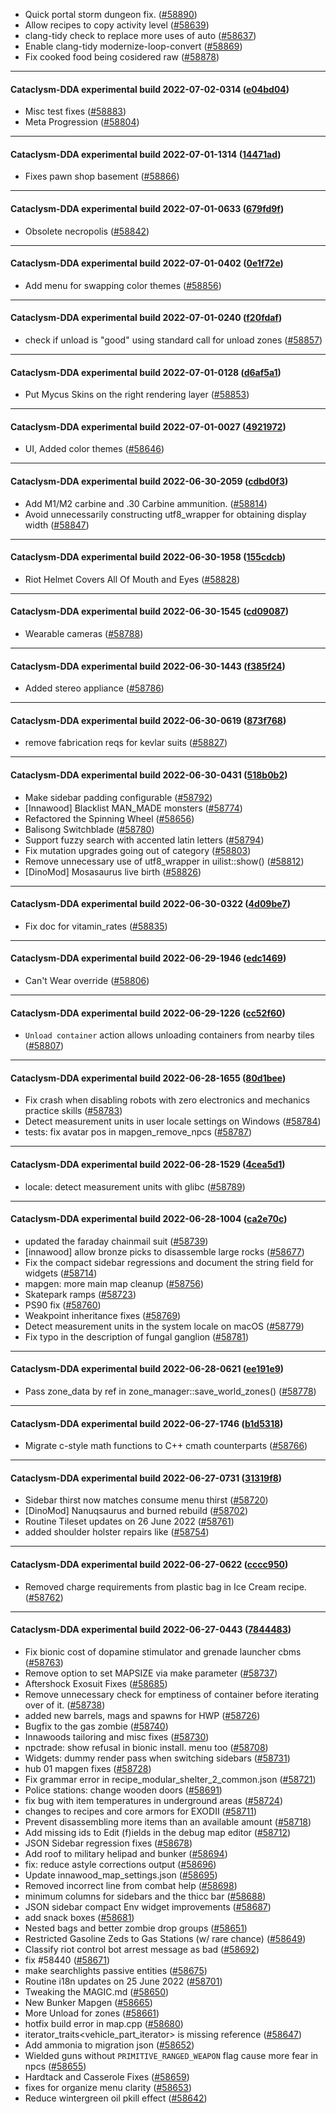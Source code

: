 * Quick portal storm dungeon fix. ([#58890](https://github.com/CleverRaven/Cataclysm-DDA/pull/58890))
* Allow recipes to copy activity level ([#58639](https://github.com/CleverRaven/Cataclysm-DDA/pull/58639))
* clang-tidy check to replace more uses of auto ([#58637](https://github.com/CleverRaven/Cataclysm-DDA/pull/58637))
* Enable clang-tidy modernize-loop-convert ([#58869](https://github.com/CleverRaven/Cataclysm-DDA/pull/58869))
* Fix cooked food being cosidered raw ([#58878](https://github.com/CleverRaven/Cataclysm-DDA/pull/58878))

---

#### Cataclysm-DDA experimental build 2022-07-02-0314 ([e04bd04](https://github.com/CleverRaven/Cataclysm-DDA/releases/tag/cdda-experimental-2022-07-02-0314))

* Misc test fixes ([#58883](https://github.com/CleverRaven/Cataclysm-DDA/pull/58883))
* Meta Progression ([#58804](https://github.com/CleverRaven/Cataclysm-DDA/pull/58804))

---

#### Cataclysm-DDA experimental build 2022-07-01-1314 ([14471ad](https://github.com/CleverRaven/Cataclysm-DDA/releases/tag/cdda-experimental-2022-07-01-1314))

* Fixes pawn shop basement ([#58866](https://github.com/CleverRaven/Cataclysm-DDA/pull/58866))

---

#### Cataclysm-DDA experimental build 2022-07-01-0633 ([679fd9f](https://github.com/CleverRaven/Cataclysm-DDA/releases/tag/cdda-experimental-2022-07-01-0633))

* Obsolete necropolis ([#58842](https://github.com/CleverRaven/Cataclysm-DDA/pull/58842))

---

#### Cataclysm-DDA experimental build 2022-07-01-0402 ([0e1f72e](https://github.com/CleverRaven/Cataclysm-DDA/releases/tag/cdda-experimental-2022-07-01-0402))

* Add menu for swapping color themes ([#58856](https://github.com/CleverRaven/Cataclysm-DDA/pull/58856))

---

#### Cataclysm-DDA experimental build 2022-07-01-0240 ([f20fdaf](https://github.com/CleverRaven/Cataclysm-DDA/releases/tag/cdda-experimental-2022-07-01-0240))

* check if unload is "good" using standard call for unload zones ([#58857](https://github.com/CleverRaven/Cataclysm-DDA/pull/58857))

---

#### Cataclysm-DDA experimental build 2022-07-01-0128 ([d6af5a1](https://github.com/CleverRaven/Cataclysm-DDA/releases/tag/cdda-experimental-2022-07-01-0128))

* Put Mycus Skins on the right rendering layer ([#58853](https://github.com/CleverRaven/Cataclysm-DDA/pull/58853))

---

#### Cataclysm-DDA experimental build 2022-07-01-0027 ([4921972](https://github.com/CleverRaven/Cataclysm-DDA/releases/tag/cdda-experimental-2022-07-01-0027))

* UI, Added color themes ([#58646](https://github.com/CleverRaven/Cataclysm-DDA/pull/58646))

---

#### Cataclysm-DDA experimental build 2022-06-30-2059 ([cdbd0f3](https://github.com/CleverRaven/Cataclysm-DDA/releases/tag/cdda-experimental-2022-06-30-2059))

* Add M1/M2 carbine and .30 Carbine ammunition. ([#58814](https://github.com/CleverRaven/Cataclysm-DDA/pull/58814))
* Avoid unnecessarily constructing utf8_wrapper for obtaining display width ([#58847](https://github.com/CleverRaven/Cataclysm-DDA/pull/58847))

---

#### Cataclysm-DDA experimental build 2022-06-30-1958 ([155cdcb](https://github.com/CleverRaven/Cataclysm-DDA/releases/tag/cdda-experimental-2022-06-30-1958))

* Riot Helmet Covers All Of Mouth and Eyes ([#58828](https://github.com/CleverRaven/Cataclysm-DDA/pull/58828))

---

#### Cataclysm-DDA experimental build 2022-06-30-1545 ([cd09087](https://github.com/CleverRaven/Cataclysm-DDA/releases/tag/cdda-experimental-2022-06-30-1545))

* Wearable cameras ([#58788](https://github.com/CleverRaven/Cataclysm-DDA/pull/58788))

---

#### Cataclysm-DDA experimental build 2022-06-30-1443 ([f385f24](https://github.com/CleverRaven/Cataclysm-DDA/releases/tag/cdda-experimental-2022-06-30-1443))

* Added stereo appliance ([#58786](https://github.com/CleverRaven/Cataclysm-DDA/pull/58786))

---

#### Cataclysm-DDA experimental build 2022-06-30-0619 ([873f768](https://github.com/CleverRaven/Cataclysm-DDA/releases/tag/cdda-experimental-2022-06-30-0619))

* remove fabrication reqs for kevlar suits ([#58827](https://github.com/CleverRaven/Cataclysm-DDA/pull/58827))

---

#### Cataclysm-DDA experimental build 2022-06-30-0431 ([518b0b2](https://github.com/CleverRaven/Cataclysm-DDA/releases/tag/cdda-experimental-2022-06-30-0431))

* Make sidebar padding configurable ([#58792](https://github.com/CleverRaven/Cataclysm-DDA/pull/58792))
* [Innawood] Blacklist MAN_MADE monsters ([#58774](https://github.com/CleverRaven/Cataclysm-DDA/pull/58774))
* Refactored the Spinning Wheel ([#58656](https://github.com/CleverRaven/Cataclysm-DDA/pull/58656))
* Balisong Switchblade ([#58780](https://github.com/CleverRaven/Cataclysm-DDA/pull/58780))
* Support fuzzy search with accented latin letters ([#58794](https://github.com/CleverRaven/Cataclysm-DDA/pull/58794))
* Fix mutation upgrades going out of category ([#58803](https://github.com/CleverRaven/Cataclysm-DDA/pull/58803))
* Remove unnecessary use of utf8_wrapper in uilist::show() ([#58812](https://github.com/CleverRaven/Cataclysm-DDA/pull/58812))
* [DinoMod] Mosasaurus live birth ([#58826](https://github.com/CleverRaven/Cataclysm-DDA/pull/58826))

---

#### Cataclysm-DDA experimental build 2022-06-30-0322 ([4d09be7](https://github.com/CleverRaven/Cataclysm-DDA/releases/tag/cdda-experimental-2022-06-30-0322))

* Fix doc for vitamin_rates ([#58835](https://github.com/CleverRaven/Cataclysm-DDA/pull/58835))

---

#### Cataclysm-DDA experimental build 2022-06-29-1946 ([edc1469](https://github.com/CleverRaven/Cataclysm-DDA/releases/tag/cdda-experimental-2022-06-29-1946))

* Can't Wear override ([#58806](https://github.com/CleverRaven/Cataclysm-DDA/pull/58806))

---

#### Cataclysm-DDA experimental build 2022-06-29-1226 ([cc52f60](https://github.com/CleverRaven/Cataclysm-DDA/releases/tag/cdda-experimental-2022-06-29-1226))

* `Unload container` action allows unloading containers from nearby tiles ([#58807](https://github.com/CleverRaven/Cataclysm-DDA/pull/58807))

---

#### Cataclysm-DDA experimental build 2022-06-28-1655 ([80d1bee](https://github.com/CleverRaven/Cataclysm-DDA/releases/tag/cdda-experimental-2022-06-28-1655))

* Fix crash when disabling robots with zero electronics and mechanics practice skills ([#58783](https://github.com/CleverRaven/Cataclysm-DDA/pull/58783))
* Detect measurement units in user locale settings on Windows ([#58784](https://github.com/CleverRaven/Cataclysm-DDA/pull/58784))
* tests: fix avatar pos in mapgen_remove_npcs ([#58787](https://github.com/CleverRaven/Cataclysm-DDA/pull/58787))

---

#### Cataclysm-DDA experimental build 2022-06-28-1529 ([4cea5d1](https://github.com/CleverRaven/Cataclysm-DDA/releases/tag/cdda-experimental-2022-06-28-1529))

* locale: detect measurement units with glibc ([#58789](https://github.com/CleverRaven/Cataclysm-DDA/pull/58789))

---

#### Cataclysm-DDA experimental build 2022-06-28-1004 ([ca2e70c](https://github.com/CleverRaven/Cataclysm-DDA/releases/tag/cdda-experimental-2022-06-28-1004))

* updated the faraday chainmail suit ([#58739](https://github.com/CleverRaven/Cataclysm-DDA/pull/58739))
* [innawood] allow bronze picks to disassemble large rocks ([#58677](https://github.com/CleverRaven/Cataclysm-DDA/pull/58677))
* Fix the compact sidebar regressions and document the string field for widgets ([#58714](https://github.com/CleverRaven/Cataclysm-DDA/pull/58714))
* mapgen: more main map cleanup ([#58756](https://github.com/CleverRaven/Cataclysm-DDA/pull/58756))
* Skatepark ramps ([#58723](https://github.com/CleverRaven/Cataclysm-DDA/pull/58723))
* PS90 fix ([#58760](https://github.com/CleverRaven/Cataclysm-DDA/pull/58760))
* Weakpoint inheritance fixes ([#58769](https://github.com/CleverRaven/Cataclysm-DDA/pull/58769))
* Detect measurement units in the system locale on macOS ([#58779](https://github.com/CleverRaven/Cataclysm-DDA/pull/58779))
* Fix typo in the description of fungal ganglion ([#58781](https://github.com/CleverRaven/Cataclysm-DDA/pull/58781))

---

#### Cataclysm-DDA experimental build 2022-06-28-0621 ([ee191e9](https://github.com/CleverRaven/Cataclysm-DDA/releases/tag/cdda-experimental-2022-06-28-0621))

* Pass zone_data by ref in zone_manager::save_world_zones() ([#58778](https://github.com/CleverRaven/Cataclysm-DDA/pull/58778))

---

#### Cataclysm-DDA experimental build 2022-06-27-1746 ([b1d5318](https://github.com/CleverRaven/Cataclysm-DDA/releases/tag/cdda-experimental-2022-06-27-1746))

* Migrate c-style math functions to C++ cmath counterparts ([#58766](https://github.com/CleverRaven/Cataclysm-DDA/pull/58766))

---

#### Cataclysm-DDA experimental build 2022-06-27-0731 ([31319f8](https://github.com/CleverRaven/Cataclysm-DDA/releases/tag/cdda-experimental-2022-06-27-0731))

* Sidebar thirst now matches consume menu thirst ([#58720](https://github.com/CleverRaven/Cataclysm-DDA/pull/58720))
* [DinoMod] Nanuqsaurus and burned rebuild ([#58702](https://github.com/CleverRaven/Cataclysm-DDA/pull/58702))
* Routine Tileset updates on 26 June 2022 ([#58761](https://github.com/CleverRaven/Cataclysm-DDA/pull/58761))
* added shoulder holster repairs like ([#58754](https://github.com/CleverRaven/Cataclysm-DDA/pull/58754))

---

#### Cataclysm-DDA experimental build 2022-06-27-0622 ([cccc950](https://github.com/CleverRaven/Cataclysm-DDA/releases/tag/cdda-experimental-2022-06-27-0622))

* Removed charge requirements from plastic bag in Ice Cream recipe. ([#58762](https://github.com/CleverRaven/Cataclysm-DDA/pull/58762))

---

#### Cataclysm-DDA experimental build 2022-06-27-0443 ([7844483](https://github.com/CleverRaven/Cataclysm-DDA/releases/tag/cdda-experimental-2022-06-27-0443))

* Fix bionic cost of dopamine stimulator and grenade launcher cbms ([#58763](https://github.com/CleverRaven/Cataclysm-DDA/pull/58763))
* Remove option to set MAPSIZE via make parameter ([#58737](https://github.com/CleverRaven/Cataclysm-DDA/pull/58737))
* Aftershock Exosuit Fixes ([#58685](https://github.com/CleverRaven/Cataclysm-DDA/pull/58685))
* Remove unnecessary check for emptiness of container before iterating over of it. ([#58738](https://github.com/CleverRaven/Cataclysm-DDA/pull/58738))
* added new barrels, mags and spawns for HWP ([#58726](https://github.com/CleverRaven/Cataclysm-DDA/pull/58726))
* Bugfix to the gas zombie ([#58740](https://github.com/CleverRaven/Cataclysm-DDA/pull/58740))
* Innawoods tailoring and misc fixes ([#58730](https://github.com/CleverRaven/Cataclysm-DDA/pull/58730))
* npctrade: show refusal in bionic install. menu too ([#58708](https://github.com/CleverRaven/Cataclysm-DDA/pull/58708))
* Widgets: dummy render pass when switching sidebars ([#58731](https://github.com/CleverRaven/Cataclysm-DDA/pull/58731))
* hub 01 mapgen fixes ([#58728](https://github.com/CleverRaven/Cataclysm-DDA/pull/58728))
* Fix grammar error in recipe_modular_shelter_2_common.json ([#58721](https://github.com/CleverRaven/Cataclysm-DDA/pull/58721))
* Police stations: change wooden doors ([#58691](https://github.com/CleverRaven/Cataclysm-DDA/pull/58691))
* fix bug with item temperatures in underground areas ([#58724](https://github.com/CleverRaven/Cataclysm-DDA/pull/58724))
* changes to recipes and core armors for EXODII ([#58711](https://github.com/CleverRaven/Cataclysm-DDA/pull/58711))
* Prevent disassembling more items than an available amount ([#58718](https://github.com/CleverRaven/Cataclysm-DDA/pull/58718))
* Add missing ids to Edit (f)ields in the debug map editor ([#58712](https://github.com/CleverRaven/Cataclysm-DDA/pull/58712))
* JSON Sidebar regression fixes ([#58678](https://github.com/CleverRaven/Cataclysm-DDA/pull/58678))
* Add roof to military helipad and bunker ([#58694](https://github.com/CleverRaven/Cataclysm-DDA/pull/58694))
* fix: reduce astyle corrections output ([#58696](https://github.com/CleverRaven/Cataclysm-DDA/pull/58696))
* Update innawood_map_settings.json ([#58695](https://github.com/CleverRaven/Cataclysm-DDA/pull/58695))
* Removed incorrect line from combat help ([#58698](https://github.com/CleverRaven/Cataclysm-DDA/pull/58698))
* minimum columns for sidebars and the thicc bar ([#58688](https://github.com/CleverRaven/Cataclysm-DDA/pull/58688))
* JSON sidebar compact Env widget improvements ([#58687](https://github.com/CleverRaven/Cataclysm-DDA/pull/58687))
* add snack boxes ([#58681](https://github.com/CleverRaven/Cataclysm-DDA/pull/58681))
* Nested bags and better zombie drop groups ([#58651](https://github.com/CleverRaven/Cataclysm-DDA/pull/58651))
* Restricted Gasoline Zeds to Gas Stations (w/ rare chance) ([#58649](https://github.com/CleverRaven/Cataclysm-DDA/pull/58649))
* Classify riot control bot arrest message as bad ([#58692](https://github.com/CleverRaven/Cataclysm-DDA/pull/58692))
* fix #58440 ([#58671](https://github.com/CleverRaven/Cataclysm-DDA/pull/58671))
* make searchlights passive entities ([#58675](https://github.com/CleverRaven/Cataclysm-DDA/pull/58675))
* Routine i18n updates on 25 June 2022 ([#58701](https://github.com/CleverRaven/Cataclysm-DDA/pull/58701))
* Tweaking the MAGIC.md ([#58650](https://github.com/CleverRaven/Cataclysm-DDA/pull/58650))
* New Bunker Mapgen ([#58665](https://github.com/CleverRaven/Cataclysm-DDA/pull/58665))
* More Unload for zones ([#58661](https://github.com/CleverRaven/Cataclysm-DDA/pull/58661))
* hotfix build error in map.cpp ([#58680](https://github.com/CleverRaven/Cataclysm-DDA/pull/58680))
* iterator_traits<vehicle_part_iterator<T>> is missing reference ([#58647](https://github.com/CleverRaven/Cataclysm-DDA/pull/58647))
* Add ammonia to migration json ([#58652](https://github.com/CleverRaven/Cataclysm-DDA/pull/58652))
* Wielded guns without `PRIMITIVE_RANGED_WEAPON` flag cause more fear in npcs ([#58655](https://github.com/CleverRaven/Cataclysm-DDA/pull/58655))
* Hardtack and Casserole Fixes ([#58659](https://github.com/CleverRaven/Cataclysm-DDA/pull/58659))
* fixes for organize menu clarity ([#58653](https://github.com/CleverRaven/Cataclysm-DDA/pull/58653))
* Reduce wintergreen oil pkill effect ([#58642](https://github.com/CleverRaven/Cataclysm-DDA/pull/58642))
